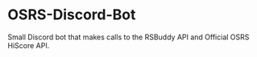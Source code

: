 # OSRS-Discord-Bot

Small Discord bot that makes calls to the RSBuddy API and Official OSRS HiScore API.
